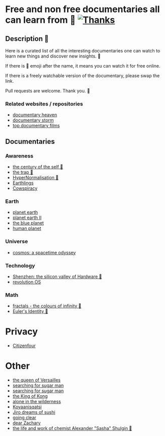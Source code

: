# Free and non free documentaries all can learn from 🎥 [![Thanks](https://img.shields.io/badge/Say%20Thanks-💗-ff69b4.svg)](https://www.patreon.com/learnanything)

## Description 📕
Here is a curated list of all the interesting documentaries one can watch to learn new things and discover new insights. 🔭

If there is 👀 emoji after the name, it means you can watch it for free online. 

If there is a freely watchable version of the documentary, please swap the link.

Pull requests are welcome. Thank you. 💙

### Related websites / repositories 
- [documentary heaven](http://documentaryheaven.com/)
- [documentary storm](https://documentarystorm.com/)
- [top documentary films](http://topdocumentaryfilms.com/)

## Documentaries
### Awareness
- [the century of the self 👀](https://www.youtube.com/watch?v=eJ3RzGoQC4s)
- [the trap 👀](https://www.youtube.com/watch?v=y97Ywl7RtUw)
- [HyperNormalisation 👀](https://www.youtube.com/watch?v=-fny99f8amM)
- [Earthlings](https://letterboxd.com/film/earthlings/)
- [Cowspiracy](https://letterboxd.com/film/cowspiracy-the-sustainability-secret/)

### Earth
- [planet earth](https://letterboxd.com/film/planet-earth-2006/)
- [planet earth II](https://letterboxd.com/film/planet-earth-ii/)
- [the blue planet](https://letterboxd.com/film/the-blue-planet/)
- [human planet](https://letterboxd.com/film/human-planet/)

### Universe
- [cosmos: a spacetime odyssey](https://letterboxd.com/film/cosmos-a-spacetime-odyssey/)

### Technology
- [Shenzhen: the silicon valley of Hardware  👀](https://www.youtube.com/watch?v=SGJ5cZnoodY)
- [revolution OS](https://letterboxd.com/film/revolution-os/genres/)

### Math
- [fractals - the colours of infinity 👀](http://topdocumentaryfilms.com/fractals-colors-infinity/)
- [Euler's Identity 👀](https://www.youtube.com/watch?v=sKtloBAuP74)

# Privacy
- [Citizenfour](https://letterboxd.com/film/citizenfour/)

# Other
- [the queen of Versailles](https://letterboxd.com/film/the-queen-of-versailles/)
- [searching for sugar man](https://letterboxd.com/film/searching-for-sugar-man/)
- [searching for sugar man](https://letterboxd.com/film/searching-for-sugar-man/)
- [the King of Kong](https://letterboxd.com/film/the-king-of-kong/)
- [alone in the wilderness](https://letterboxd.com/film/alone-in-the-wilderness/)
- [Koyaanisqatsi](https://letterboxd.com/film/koyaanisqatsi/)
- [Jiro dreams of sushi](https://letterboxd.com/film/jiro-dreams-of-sushi/)
- [going clear](https://letterboxd.com/film/going-clear-scientology-and-the-prison-of-belief/)
- [dear Zachary](https://letterboxd.com/film/dear-zachary-a-letter-to-a-son-about-his-father/)
- [the life and work of chemist Alexander "Sasha" Shulgin 👀](https://www.youtube.com/watch?v=nP7mRrsNFWI)

